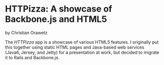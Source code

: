 # HTTPizza: A showcase of Backbone.js and HTML5

by Christian Orawetz

The *HTTPizza* app is a showcase of various HTML5 features. I originally put this together using static HTML pages and Java-based web services (Java6, Jersey, and Jetty) for a presentation at work, but decided to migrate it to Rails and Backbone.js.
